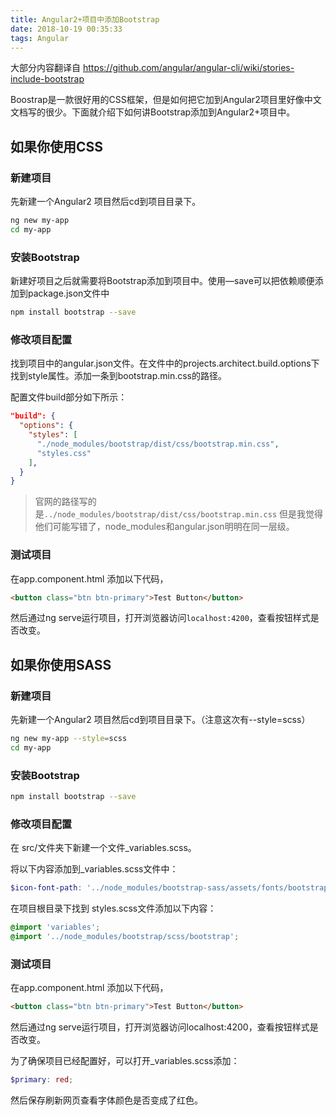 ```yaml
---
title: Angular2+项目中添加Bootstrap
date: 2018-10-19 00:35:33
tags: Angular
---
```


大部分内容翻译自 <https://github.com/angular/angular-cli/wiki/stories-include-bootstrap>

Boostrap是一款很好用的CSS框架，但是如何把它加到Angular2项目里好像中文文档写的很少。下面就介绍下如何讲Bootstrap添加到Angular2+项目中。

<!--more-->

## 如果你使用CSS

### 新建项目

先新建一个Angular2 项目然后cd到项目目录下。

```bash
ng new my-app
cd my-app
```


### 安装Bootstrap

新建好项目之后就需要将Bootstrap添加到项目中。使用—save可以把依赖顺便添加到package.json文件中

```bash
npm install bootstrap --save
```

### 修改项目配置

找到项目中的angular.json文件。在文件中的projects.architect.build.options下找到style属性。添加一条到bootstrap.min.css的路径。

配置文件build部分如下所示：


```json
"build": {
  "options": {
    "styles": [
      "./node_modules/bootstrap/dist/css/bootstrap.min.css",
      "styles.css"
    ],
  }
}
```

> 官网的路径写的是`../node_modules/bootstrap/dist/css/bootstrap.min.css` 但是我觉得他们可能写错了，node_modules和angular.json明明在同一层级。


### 测试项目

在app.component.html 添加以下代码，

```html
<button class="btn btn-primary">Test Button</button>
```

然后通过ng serve运行项目，打开浏览器访问`localhost:4200`，查看按钮样式是否改变。


## 如果你使用SASS

### 新建项目

先新建一个Angular2 项目然后cd到项目目录下。（注意这次有--style=scss）

```bash
ng new my-app --style=scss
cd my-app
```


### 安装Bootstrap

```bash
npm install bootstrap --save
```

### 修改项目配置

在 src/文件夹下新建一个文件_variables.scss。

将以下内容添加到_variables.scss文件中：

```scss
$icon-font-path: '../node_modules/bootstrap-sass/assets/fonts/bootstrap/';
```

在项目根目录下找到 styles.scss文件添加以下内容：

```scss
@import 'variables';
@import '../node_modules/bootstrap/scss/bootstrap';
```


### 测试项目

在app.component.html 添加以下代码，

```html
<button class="btn btn-primary">Test Button</button>
```

然后通过ng serve运行项目，打开浏览器访问localhost:4200，查看按钮样式是否改变。


为了确保项目已经配置好，可以打开_variables.scss添加：

```scss
$primary: red;
```

然后保存刷新网页查看字体颜色是否变成了红色。

